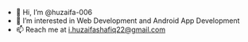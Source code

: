- 👋 Hi, I’m @huzaifa-006
- 👀 I’m interested in Web Development and Android App Development
- 📫 Reach me at i.huzaifashafiq22@gmail.com
